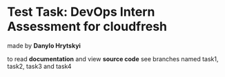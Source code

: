 # Test Task: DevOps Intern Assessment for cloudfresh

made by **Danylo Hrytskyi**

to read **documentation** and view **source code** see branches named task1, task2, task3 and task4
